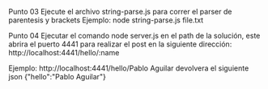Punto 03
Ejecute el archivo string-parse.js <FileName> para correr el parser de parentesis y brackets
Ejemplo:
node string-parse.js file.txt

Punto 04
Ejecutar el comando node server.js en el path de la solución, este abrira el puerto 4441 para realizar el post en la siguiente dirección:
http://localhost:4441/hello/:name

Ejemplo:
http://localhost:4441/hello/Pablo Aguilar
devolvera el siguiente json
{"hello":"Pablo Aguilar"}
